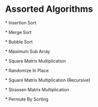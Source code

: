 <h1>Assorted Algorithms</h1>
<p>* Insertion Sort</p>
<p>* Merge Sort</p>
<p>* Bubble Sort</p>	
<p>* Maximum Sub Array</p>
<p>* Square Matrix Multiplication</p>
<p>* Randomize In Place</p>
<p>* Square Matrix Multiplication (Recursive)</p>
<p>* Strassen Matrix Multiplication</p>
<p>* Permute By Sorting</p>
